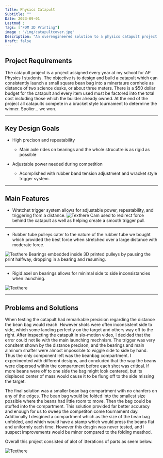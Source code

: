 ```yaml
---
Title: Physics Catapult
Subtitle: ""
Date: 2023-09-01
Lastmod : 
Tags: ["FDM 3D Printing"]
image : "/img/catapultcover.jpg"
Description: "An overengineered solution to a physics catapult project."
Draft: false
---
```


## Project Requirements

The catapult project is a project assigned every year at my school for AP Physics I students. The objective is to design and build a catapult which can consistently launch a small square bean bag into a minertaure cornhole as distance of two science desks, or about three meters. There is a $50 dollar budget for the catapult and every item used must be factored into the total cost including those which the builder already owned. At the end of the project all catapults compete in a bracket style tournament to determine the winner. Spolier... we won. 

---

## Key Design Goals
* High precison and repeatability 
    * Main axle rides on bearings and the whole strucutre is as rigid as possible

* Adjustable power needed during competition
    * Acomplished with rubber band tension adjustment and wracket style trigger system.

---

## Main Features
* Wratchet trigger system allows for adjustable power, repeatability, and triggering from a distance.
 ![Texthere](/img/trigger.jpg "")
Cam used to redirect force behind the catapult as well as helping create a smooth trigger pull.

---

* Rubber tube pulleys cater to the nature of the rubber tube we bought which provided the best force when stretched over a large distance with moderate force. 

 ![Texthere](/img/pulleys.jpg "")
 Bearings embedded inside 3D printed pulleys by pausing the print halfway, dropping in a bearing and resuming.

 ---

 * Rigid axel on bearings allows for minimal side to side inconsistancies when launching.

  ![Texthere](/img/bearing.jpg "")

---

## Problems and Solutions

When testing the catapult had remarkable precision regarding the distance the bean bag would reach. However shots were often inconsistent side to side, which some landing perfectly on the target and others way off to the right. After inspecting the catapult in slo-motion video, I decided that the error could not lie with the main launching mechnism. The trigger was very consitent shown by the distance precison, and the bearings and main alminum shafter were almost impossible to wiggle side to side by hand. Thus the only component left was the beanbag compartment. I experimented with different designs, and concluded that the way the beans were dispersed within the compartment before each shot was critical. If more beans were off to one side the bag might look centered, but its displaced center of mass would cause it to be flung off to the side missing the target. 

The final solution was a smaller bean bag compartment with no chanfers on any of the edges. The bean bag would be folded into the smallest size possible where the beans had little room to move. Then the bag could be stuffed into the compartment. This solution provided far better accuracy and enough for us to sweep the competiton come tournament day. Addtionally I desgined a compartment which as the size of the bean bag unfolded, and which would have a stamp which would press the beans flat and uniformly each time. However this desgin was never tested, and I suspect improvements would be minor compared to the folding meathod.

Overall this project consisted of alot of itterations of parts as seem below.

 ![Texthere](/img/parts.jpg "")


